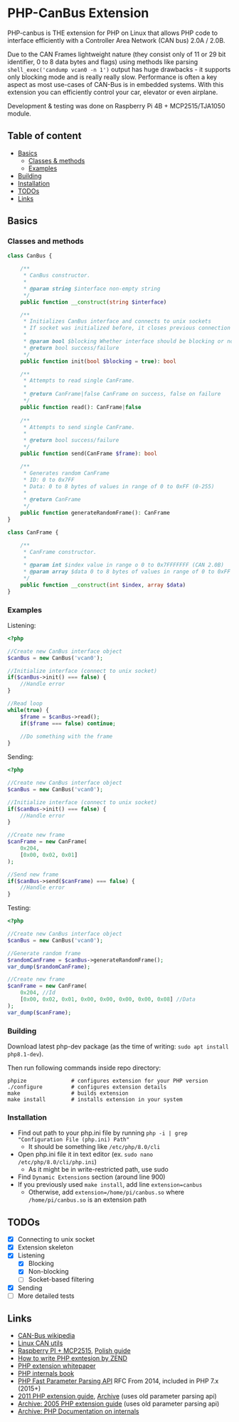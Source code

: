 # PHP-CanBus Extension

PHP-canbus is THE extension for PHP on Linux that allows PHP code to interface efficiently with a Controller Area Network (CAN bus) 2.0A / 2.0B.

Due to the CAN Frames lightweight nature (they consist only of 11 or 29 bit identifier, 0 to 8 data bytes and flags) using methods like parsing `shell_exec('candump vcan0 -n 1')` output has huge drawbacks - it supports only blocking mode and is really really slow. Performance is often a key aspect as most use-cases of CAN-Bus is in embedded systems. With this extension you can efficiently control your car, elevator or even airplane.

Development & testing was done on Raspberry Pi 4B + MCP2515/TJA1050 module.

## Table of content
- [Basics](#basics)
    - [Classes & methods](#classes-and-methods)
    - [Examples](#examples)
- [Building](#building)
- [Installation](#installation)
- [TODOs](#todos)
- [Links](#links)

## Basics
### Classes and methods
```php
class CanBus {

    /**
     * CanBus constructor.
     *
     * @param string $interface non-empty string
     */
    public function __construct(string $interface)

    /**
     * Initializes CanBus interface and connects to unix sockets
     * If socket was initialized before, it closes previous connection
     *
     * @param bool $blocking Whether interface should be blocking or not
     * @return bool success/failure
     */
    public function init(bool $blocking = true): bool

    /**
     * Attempts to read single CanFrame.
     *
     * @return CanFrame|false CanFrame on success, false on failure
     */
    public function read(): CanFrame|false
    
    /**
     * Attempts to send single CanFrame.
     *
     * @return bool success/failure
     */
    public function send(CanFrame $frame): bool

    /**
     * Generates random CanFrame
     * ID: 0 to 0x7FF
     * Data: 0 to 8 bytes of values in range of 0 to 0xFF (0-255)
     *
     * @return CanFrame
     */
    public function generateRandomFrame(): CanFrame
}

class CanFrame {

    /**
     * CanFrame constructor.
     *
     * @param int $index value in range o 0 to 0x7FFFFFFF (CAN 2.0B)
     * @param array $data 0 to 8 bytes of values in range of 0 to 0xFF (0-255)
     */
    public function __construct(int $index, array $data)
}
```

### Examples

Listening:
```php
<?php

//Create new CanBus interface object
$canBus = new CanBus('vcan0');

//Initialize interface (connect to unix socket)
if($canBus->init() === false) {
    //Handle error
}

//Read loop
while(true) {
    $frame = $canBus->read();
    if($frame === false) continue;
    
    //Do something with the frame
}
```

Sending:
```php
<?php

//Create new CanBus interface object
$canBus = new CanBus('vcan0');

//Initialize interface (connect to unix socket)
if($canBus->init() === false) {
    //Handle error
}

//Create new frame
$canFrame = new CanFrame(
    0x204,
    [0x00, 0x02, 0x01]
);

//Send new frame
if($canBus->send($canFrame) === false) {
    //Handle error
}

```

Testing:
```php
<?php

//Create new CanBus interface object
$canBus = new CanBus('vcan0');

//Generate random frame
$randomCanFrame = $canBus->generateRandomFrame();
var_dump($randomCanFrame);

//Create new frame
$canFrame = new CanFrame(
    0x204, //Id
    [0x00, 0x02, 0x01, 0x00, 0x00, 0x00, 0x00, 0x08] //Data
);
var_dump($canFrame);
```

### Building
Download latest php-dev package (as the time of writing: `sudo apt install php8.1-dev`).

Then run following commands inside repo directory:
```
phpize              # configures extension for your PHP version
./configure         # configures extension details
make                # builds extension
make install        # installs extension in your system
```

### Installation
- Find out path to your php.ini file by running `php -i | grep "Configuration File (php.ini) Path"`
    - It should be something like `/etc/php/8.0/cli`
- Open php.ini file it in text editor (ex. `sudo nano /etc/php/8.0/cli/php.ini`)
    - As it might be in write-restricted path, use sudo 
- Find `Dynamic Extensions` section (around line 900)
- If you previously used `make install`, add line `extension=canbus`
    - Otherwise, add `extension=/home/pi/canbus.so` where `/home/pi/canbus.so` is an extension path

## TODOs
- [x] Connecting to unix socket
- [x] Extension skeleton 
- [x] Listening
    - [x] Blocking
    - [x] Non-blocking
    - [ ] Socket-based filtering
- [x] Sending
- [ ] More detailed tests

## Links
* [CAN-Bus wikipedia](https://en.wikipedia.org/wiki/CAN_bus)
* [Linux CAN utils](https://github.com/linux-can/can-utils)
* [Raspberry PI + MCP2515](https://forums.raspberrypi.com/viewtopic.php?t=141052), [Polish guide](http://www.emvn.pl/can-bus-mcp2515-raspberrypi-socketcan/)
* [How to write PHP exntesion by ZEND](https://www.zend.com/resources/writing-php-extensions)
* [PHP extension whitepaper](https://www.zend.com/sites/zend/files/pdfs/whitepaper-zend-php-extensions.pdf)
* [PHP internals book](https://www.phpinternalsbook.com/)
* [PHP Fast Parameter Parsing API](https://wiki.php.net/rfc/fast_zpp) RFC From 2014, included in PHP 7.x (2015+)
* [2011 PHP extension guide](https://kchodorow.com/2011/08/11/php-extensions-made-eldrich-php-variables/),
[Archive](https://web.archive.org/web/20210416205006/https://kchodorow.com/2011/08/11/php-extensions-made-eldrich-php-variables/) (uses old parameter parsing api)
* [Archive: 2005 PHP extension guide](http://web.archive.org/web/20110222035803/http://devzone.zend.com/article/1021) (uses old parameter parsing api)
* [Archive: PHP Documentation on internals](https://web.archive.org/web/20200501034044/https://www.php.net/manual/en/internals2.php)


